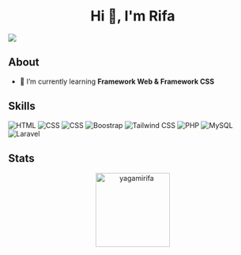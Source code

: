 <h1 align="center">Hi 👋, I'm Rifa</h1>
<div>
  <a href="https://github.com/yagamirifa" target="_blank"><img src="https://img.shields.io/badge/GitHub-100000?style=for-the-badge&logo=github&logoColor=white" target="_blank"></a>
</div>
<!-- <p align="center">
<a href="https://visitcount.itsvg.in">
  <img src="https://visitcount.itsvg.in/api?id=68689489&label=Profile%20Views&pretty=false" />
</a>
</p> -->
<!-- <p align="center">
  <a href="https://discord.com/users/948092281557237842">
    <img src="https://img.shields.io/badge/Discord-7289DA?style=for-the-badge&logo=discord&logoColor=white" alt="Discord">
  </a>
</p> -->

## About
- 🌱 I’m currently learning **Framework Web & Framework CSS**
<!-- 📫 How to reach **[me](mailto:nabilmufti14@gmail.com)** -->

## Skills
![HTML](https://img.shields.io/badge/HTML-E34F26?style=for-the-badge&logo=html5&logoColor=white)
![CSS](https://img.shields.io/badge/CSS-1572B6?style=for-the-badge&logo=css3&logoColor=white)
![CSS](https://img.shields.io/badge/JavaScript-F7DF1E?style=for-the-badge&logo=javascript&logoColor=black)
![Boostrap](https://img.shields.io/badge/Bootstrap-7952B3?style=for-the-badge&logo=bootstrap&logoColor=white)
![Tailwind CSS](https://img.shields.io/badge/Tailwind_CSS-06B6D4?style=for-the-badge&logo=tailwind-css&logoColor=white) 
![PHP](https://img.shields.io/badge/PHP-777BB4?style=for-the-badge&logo=php&logoColor=white)
![MySQL](https://img.shields.io/badge/MySQL-4479A1?style=for-the-badge&logo=mysql&logoColor=white)
![Laravel](https://img.shields.io/badge/Laravel-FF2D20?style=for-the-badge&logo=laravel&logoColor=white)
<!-- ![Insomnia](https://img.shields.io/badge/Insomnia-5849be?style=for-the-badge&logo=Insomnia&logoColor=white) -->
<!--![Canva](https://img.shields.io/badge/Canva-%2300C4CC.svg?&style=for-the-badge&logo=Canva&logoColor=white) -->
<!--![Figma](https://img.shields.io/badge/Figma-F24E1E?style=for-the-badge&logo=figma&logoColor=white) -->
<!-- ![Postman](https://img.shields.io/badge/Postman-FF6C37?style=for-the-badge&logo=postman&logoColor=white) -->

## Stats
<p align=center>
<a href="https://github.com/yagamirifa">
  <img height="150em" src="https://github-readme-stats.vercel.app/api?username=yagamirifa&show_icons=true&locale=en&theme=tokyonight" alt="yagamirifa" />
<!--   <img height="150em" src="https://github-readme-stats.vercel.app/api/top-langs/?username=yagamirifa&layout=compact&theme=tokyonight" alt=yagamirifa /> -->
</a>
</p>


<!-- 
<p align="center">
  
</a>
</p>
-->
<!-- 
![yagamirifa's GitHub stats](https://github-readme-stats.vercel.app/api?username=yagamirifa&show_icons=true&theme=radical&hide_border=true)
![Top Langs](https://github-readme-stats.vercel.app/api/top-langs/?username=yagamirifa&layout=compact&theme=radical&hide_border=true) <br>
[![](https://visitcount.itsvg.in/api?id=yagamirifa&label=Profile%20Views&color=9&icon=1&pretty=false)](https://visitcount.itsvg.in)
-->
<!--
<h3 align="left">Languages and Tools:</h3>
<p align="left">
<img src="https://raw.githubusercontent.com/teamedwardforever/Readme-Generator/71f25dd8b98329b168142a6b782a107b75eab178/svg/Skills/Frontend/html5-original-wordmark.svg" alt="HTML" width="40" height="40"/>
<img src="https://raw.githubusercontent.com/teamedwardforever/Readme-Generator/71f25dd8b98329b168142a6b782a107b75eab178/svg/Skills/Frontend/css3-original-wordmark.svg" alt="Css" width="40" height="40"/>
<img src="https://raw.githubusercontent.com/teamedwardforever/Readme-Generator/71f25dd8b98329b168142a6b782a107b75eab178/svg/Skills/Frontend/tailwindcss-icon.svg" alt="Tailwindcss" width="40" height="40"/>
<img src="https://raw.githubusercontent.com/teamedwardforever/Readme-Generator/71f25dd8b98329b168142a6b782a107b75eab178/svg/Skills/Frontend/bootstrap-plain-wordmark.svg" alt="Bootstrap" width="40" height="40"/>
<img src="https://raw.githubusercontent.com/teamedwardforever/Readme-Generator/71f25dd8b98329b168142a6b782a107b75eab178/svg/Skills/Database/mysql-original-wordmark.svg" alt="Mysql" width="40" height="40"/>
<img src="https://raw.githubusercontent.com/teamedwardforever/Readme-Generator/71f25dd8b98329b168142a6b782a107b75eab178/svg/Skills/Languages/php-original.svg" alt="PHP" width="40" height="40"/>
<img src="https://raw.githubusercontent.com/teamedwardforever/Readme-Generator/71f25dd8b98329b168142a6b782a107b75eab178/svg/Skills/Other/arduino-1.svg" alt="Arduino" width="40" height="40"/>
<img src="https://raw.githubusercontent.com/teamedwardforever/Readme-Generator/71f25dd8b98329b168142a6b782a107b75eab178/svg/Skills/Other/git-scm-icon.svg" alt="Git" width="40" height="40"/>
</p>
-->


<!--
**YagamiRifa/YagamiRifa** is a ✨ _special_ ✨ repository because its `README.md` (this file) appears on your GitHub profile.

Here are some ideas to get you started:

- 🔭 I’m currently working on ...
- 🌱 I’m currently learning ...
- 👯 I’m looking to collaborate on ...
- 🤔 I’m looking for help with ...
- 💬 Ask me about ...
- 📫 How to reach me: ...
- 😄 Pronouns: ...
- ⚡ Fun fact: ...
-->
